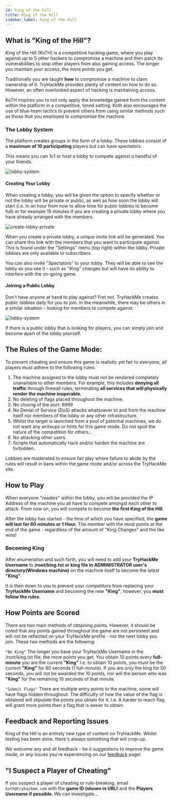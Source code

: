 ```yaml
---
id: king-of-the-hill
title: King of the Hill
sidebar_label: King of the Hill
---
```


## What is "King of the Hill"?
King of the Hill (KoTH) is a competitive hacking game, where you play against up to 5 other hackers to compromise a machine and then patch its vulnerabilities to stop other players from also gaining access. The longer you maintain your access, the more points you get.

Traditionally you are taught **how** to compromise a machine to claim ownership of it. TryHackMe provides plenty of content on how to do so. However, an often overlooked aspect of hacking is maintaining access.

KoTH inspires you to not only apply the knowledge gained from the content within the platform in a competitive, timed setting; Koth also encourages the use of blue-team tactics to prevent others from using similar methods such as those that you employed to compromise the machine.

### The Lobby System
The platform creates groups in the form of a lobby. These lobbies consist of a **maximum of 10 participating** players but can have spectators.

This means you can 1v1 or host a lobby to compete against a handful of your friends.

![lobby-system](https://i.imgur.com/q0TUfND.png)

#### Creating Your Lobby
When creating a lobby, you will be given the option to specify whether or not the lobby will be private or public, as well as how soon the lobby will start (i.e. In an hour from now to allow time for public lobbies to become full) or for example 15 minutes if you are creating a private lobby where you have already arranged with the members.

![create-lobby-private](https://i.imgur.com/3wBo1Pm.png)

When you create a private lobby, a unique invite link will be generated. You can share this link with the members that you want to participate against. This is found under the "Settings" menu (top right) within the lobby.  Private lobbies are only available to subscribers.

You can also invite "Spectators" to your lobby. They will be able to see the lobby as you see it - such as "King" changes but will have no ability to interfere with the on-going game.

#### Joining a Public Lobby
Don't have anyone at hand to play against? Fret not. TryHackMe creates public lobbies daily for you to join. In the meanwhile, there may be others in a similar situation - looking for members to compete against.

![lobby-system](https://i.imgur.com/q0TUfND.png)

If there is a public lobby that is looking for players, you can simply join and become apart of the lobby yourself.

## The Rules of the Game Mode:
To prevent cheating and ensure this game is realistic yet fair to everyone, all players must adhere to the following rules:

 1. The machine assigned to the lobby must not be rendered completely unavailable to other members. For example, this includes **denying all traffic** through firewall rules, terminating **all services that will physically render the machine inoperable.** 
2. No deleting of flags placed throughout the machine.
3. No closing of the port: 9999
4. No Denial of Service (DoS) attacks whatsoever to and from the machine itself nor members of the lobby or any other infrastructure.
5. Whilst the target is launched from a pool of potential machines, we do not want any writeups or hints for this game mode. Do not spoil the nature of the competition for others...
6. No attacking other users.
7. Scripts that automatically hack and/or harden the machine are forbidden.

Lobbies are moderated to ensure fair play where failure to abide by the rules will result in bans within the game mode and/or across the TryHackMe site.

## How to Play
When everyone "readies" within the lobby, you will be provided the IP Address of the machine you all have to compete amongst each other to attack. From now on, you will compete to become **the first King of the Hill**.

After the lobby has started - the time of which you have specified, the **game will last for 60 minutes or 1 Hour.** The member with the most points at the end of the game - regardless of the amount of "King Changes" and the like wins!

### Becoming King
After enumeration and such forth, you will need to add your **TryHackMe Username** to **/root/king.txt or king file in ADMINISTRATOR user's directory(Windows machine)** on the machine itself to become the latest **"King"**.

It is then down to you to prevent your competitors from replacing your **TryHackMe Username** and becoming the new **"King"**, however, you **must follow the rules**.

## How Points are Scored
There are two main methods of obtaining points. However, it should be noted that any points gained throughout the game are not persistent and will not be reflected on your TryHackMe profile - nor the next lobby you join. These two methods are the following:

`"Be King"` The longer you have your TryHackMe Username in the /root/king.txt file, the more points you get. You obtain 10 points every **full-minute** you are the current **"King"**
I.e. to obtain 10 points, you must be the current **"King"** for 60 seconds (1 full-minute). If you are only the king for 50 seconds, you will not be awarded the 10 points, nor will the person who was **"King"** for the remaining 10 seconds of that minute.

`"Submit Flags"` There are multiple entry points to the machine, some will have flags hidden throughout. The difficulty of how the value of the flag is obtained will stipulate the points you obtain for it.
I.e. A harder to reach flag will grant more points then a flag that is easier to obtain.

## Feedback and Reporting Issues
King of the Hill is an entirely new type of content on TryHackMe. Whilst testing has been done, there's always something that will crop-up.

We welcome any and all feedback - be it suggestions to improve the game mode, or any issues you're experiencing on our [feedback](https://tryhackme.com/feedback) page!

## "I Suspect a Player of Cheating"
If you suspect a player of cheating or rule-breaking, email `koth@tryhackme.com` with the **game ID (shown in URL)** and the **Players Username if possible**. We can investigate...
